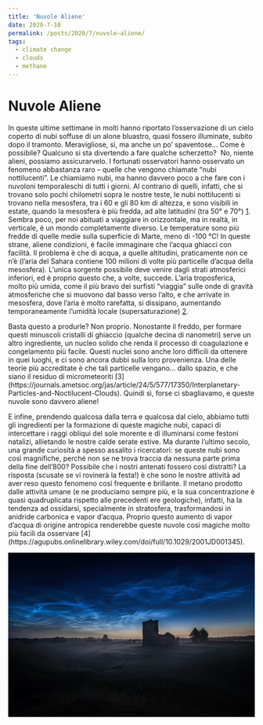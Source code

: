 ```yaml
---
title: 'Nuvole Aliene'
date: 2020-7-10
permalink: /posts/2020/7/nuvole-aliene/
tags:
  - climate change
  - clouds
  - methane
---
```


Nuvole Aliene
======
In queste ultime settimane in molti hanno riportato l&rsquo;osservazione di un cielo coperto di nubi soffuse di un alone bluastro, quasi fossero illuminate, subito dopo il tramonto. Meravigliose, s&igrave;, ma anche un po&rsquo; spaventose&hellip; Come &egrave; possibile? Qualcuno si sta divertendo a fare qualche scherzetto?&nbsp;
No, niente alieni, possiamo assicurarvelo. I fortunati osservatori hanno osservato un fenomeno abbastanza raro &ndash; quelle che vengono chiamate &ldquo;nubi nottilucenti&rdquo;. Le chiamiamo nubi, ma hanno davvero poco a che fare con i nuvoloni temporaleschi di tutti i giorni. Al contrario di quelli, infatti, che si trovano solo pochi chilometri sopra le nostre teste, le nubi nottilucenti si trovano nella mesosfera, tra i 60 e gli 80 km di altezza, e sono visibili in estate, quando la mesosfera &egrave; pi&ugrave; fredda, ad alte latitudini (tra 50&deg; e 70&deg;) [1](https://www.nature.com/articles/204014a0.pdf). Sembra poco, per noi abituati a viaggiare in orizzontale, ma in realt&agrave;, in verticale, &egrave; un mondo completamente diverso. Le temperature sono pi&ugrave; fredde di quelle medie sulla superficie di Marte, meno di -100 &deg;C! In queste strane, aliene condizioni, &egrave; facile immaginare che l&rsquo;acqua ghiacci con facilit&agrave;. Il problema &egrave; che di acqua, a quelle altitudini, praticamente non ce n&rsquo;&egrave; (l&rsquo;aria del Sahara contiene 100 milioni di volte pi&ugrave; particelle d&rsquo;acqua della mesosfera). L&rsquo;unica sorgente possibile deve venire dagli strati atmosferici inferiori, ed &egrave; proprio questo che, a volte, succede. L&rsquo;aria troposferica, molto pi&ugrave; umida, come il pi&ugrave; bravo dei surfisti &ldquo;viaggia&rdquo; sulle onde di gravit&agrave; atmosferiche che si muovono dal basso verso l&rsquo;alto, e che arrivate in mesosfera, dove l&rsquo;aria &egrave; molto rarefatta, si dissipano, aumentando temporaneamente l&rsquo;umidit&agrave; locale (supersaturazione) [2](https://agupubs.onlinelibrary.wiley.com/doi/full/10.1002/2014GL062776).
<p>Basta questo a produrle? Non proprio. Nonostante il freddo, per formare questi minuscoli cristalli di ghiaccio (qualche decina di nanometri) serve un altro ingrediente, un nucleo solido che renda il processo di coagulazione e congelamento pi&ugrave; facile. Questi nuclei sono anche loro difficili da ottenere in quei luoghi, e ci sono ancora dubbi sulla loro provenienza. Una delle teorie pi&ugrave; accreditate &egrave; che tali particelle vengano&hellip; dallo spazio, e che siano il residuo di micrometeoriti [3](https://journals.ametsoc.org/jas/article/24/5/577/17350/Interplanetary-Particles-and-Noctilucent-Clouds). Quindi s&igrave;, forse ci sbagliavamo, e queste nuvole sono davvero aliene!&nbsp;</p>
<p>E infine, prendendo qualcosa dalla terra e qualcosa dal cielo, abbiamo tutti gli ingredienti per la formazione di queste magiche nubi, capaci di intercettare i raggi obliqui del sole morente e di illuminarsi come festoni natalizi, allietando le nostre calde serate estive. Ma durante l&rsquo;ultimo secolo, una grande curiosit&agrave; a spesso assalito i ricercatori: se queste nubi sono cos&igrave; magnifiche, perch&eacute; non se ne trova traccia da nessuna parte prima della fine dell&rsquo;800? Possibile che i nostri antenati fossero cos&igrave; distratti? La risposta (scusate se vi roviner&agrave; la festa!) &egrave; che sono le nostre attivit&agrave; ad aver reso questo fenomeno cos&igrave; frequente e brillante. Il metano prodotto dalle attivit&agrave; umane (e ne produciamo sempre pi&ugrave;, e la sua concentrazione &egrave; quasi quadruplicata rispetto alle precedenti ere geologiche), infatti, ha la tendenza ad ossidarsi, specialmente in stratosfera, trasformandosi in anidride carbonica e vapor d&rsquo;acqua. Proprio questo aumento di vapor d&rsquo;acqua di origine antropica renderebbe queste nuvole cos&igrave; magiche molto pi&ugrave; facili da osservare [4](https://agupubs.onlinelibrary.wiley.com/doi/full/10.1029/2001JD001345).</p>

<img src='/images/noctilucent.jpg'>